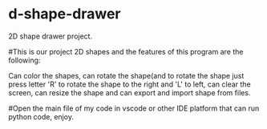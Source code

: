 # d-shape-drawer
2D shape drawer project.


#This is our project 2D shapes and the features of this program are the following: 

Can color the shapes, can rotate the shape(and to rotate the shape just press letter 'R' to rotate the shape to the right and 'L' to left, can clear the screen, can resize the shape and can export and import shape from files.

#Open the main file of my code in vscode or other IDE platform that can run python code, enjoy.
